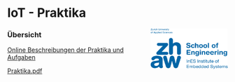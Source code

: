# IoT - Praktika
<img align="right" title="zhaw.ch" width="176" height="92" src="en-zhaw-ines-rgb.png">


### Übersicht
[Online Beschreibungen der Praktika und Aufgaben](https://github.zhaw.ch/pages/IoT/IoT_students/)

[Praktika.pdf](https://github.zhaw.ch/IoT/IoT_students/blob/master/build/latex/main.pdf)
